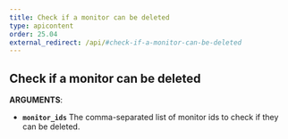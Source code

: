 ```yaml
---
title: Check if a monitor can be deleted
type: apicontent
order: 25.04
external_redirect: /api/#check-if-a-monitor-can-be-deleted
---
```


## Check if a monitor can be deleted

**ARGUMENTS**:

* **`monitor_ids`**
    The comma-separated list of monitor ids to check if they can be deleted.
